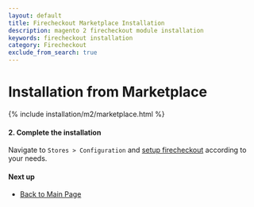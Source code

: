 ```yaml
---
layout: default
title: Firecheckout Marketplace Installation
description: magento 2 firecheckout module installation
keywords: firecheckout installation
category: Firecheckout
exclude_from_search: true
---
```


# Installation from Marketplace

{% include installation/m2/marketplace.html %}

#### 2. Complete the installation

Navigate to `Stores > Configuration` and
[setup firecheckout](../configuration/) according to your needs.

#### Next up

 -  [Back to Main Page](../)
